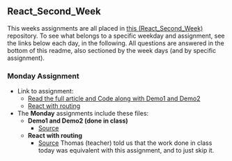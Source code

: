 ## React_Second_Week

This weeks assignments are all placed in [this (React_Second_Week)](https://github.com/Castau/React_Second_Week) repository. To see what belongs to a specific weekday and assignment, see the links below each day, in the following. All questions are answered in the bottom of this readme, also sectioned by the week days (and by specific assignment).  

### Monday Assignment
* Link to assignment: 
  * [Read the full article and Code along with Demo1 and Demo2](https://www.sitepoint.com/react-router-v4-complete-guide/)
  * [React with routing](https://docs.google.com/document/d/1vnUmdl6UBoVAZeJA8rCgaX9CZxjwFqkJ2To3d-4EKzY/edit)	
* The **Monday** assignments include these files:  
  * __Demo1 and Demo2 (done in class)__
    * [Source](https://github.com/Castau/React_Second_Week/tree/master/Monday_In_Class/src)
  * __React with routing__
    * [Source](https://github.com/Castau/React_Second_Week/tree/master/monday_exercise/src) Thomas (teacher) told us that the work done in class today was equivalent with this assignment, and to just skip it. 
